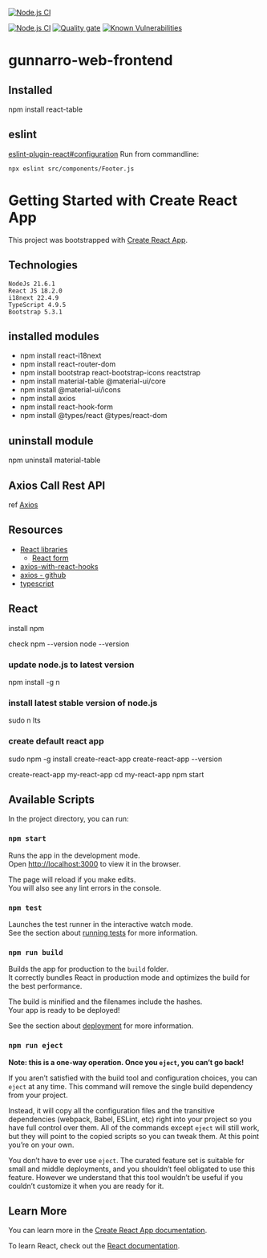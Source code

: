 [![Node.js CI](https://github.com/gunnarro/gunnarro-web-frontend/actions/workflows/node.js.yml/badge.svg)](https://github.com/gunnarro/gunnarro-web-frontend/actions/workflows/node.js.yml)


[![Node.js CI](https://github.com/gunnarro/gunnarro-web-frontend/actions/workflows/node.js.yml/badge.svg)](https://github.com/gunnarro/gunnarro-web-frontend/actions/workflows/node.js.yml)
[![Quality gate](https://sonarcloud.io/api/project_badges/quality_gate?project=gunnarro_gunnarro-web-frontend)](https://sonarcloud.io/summary/new_code?id=gunnarro_gunnarro-web-frontend)
[![Known Vulnerabilities](https://snyk.io/test/github/gunnarro/gunnarro-web-frontend/badge.svg)](https://snyk.io/test/github/gunnarro/gunnarro-web-frontend)
# gunnarro-web-frontend
## Installed
npm install react-table

## eslint

[eslint-plugin-react#configuration](https://github.com/jsx-eslint/eslint-plugin-react#configuration)
Run from commandline:
```
npx eslint src/components/Footer.js
```

# Getting Started with Create React App

This project was bootstrapped with [Create React App](https://github.com/facebook/create-react-app).

## Technologies
    NodeJs 21.6.1
    React JS 18.2.0
    i18next 22.4.9
    TypeScript 4.9.5
    Bootstrap 5.3.1

## installed modules
- npm install react-i18next
- npm install react-router-dom
- npm install bootstrap react-bootstrap-icons reactstrap
- npm install material-table @material-ui/core
- npm install @material-ui/icons
- npm install axios
- npm install react-hook-form
- npm install @types/react @types/react-dom

## uninstall module
npm uninstall material-table


## Axios Call Rest API
ref [Axios](https://www.npmjs.com/package/axios)


## Resources
- [React libraries](https://www.robinwieruch.de/react-libraries/)
  - [React form](https://www.robinwieruch.de/react-form/)
- [axios-with-react-hooks](https://blog.openreplay.com/integrating-axios-with-react-hooks/) 
- [axios - github](https://github.com/axios/axios)
- [typescript](https://react.dev/learn/typescript)

## React
install npm

check
npm --version
node --version

### update node.js to latest version
npm install -g n

### install latest stable version of node.js
sudo n lts

### create default react app
sudo npm -g install create-react-app
create-react-app --version

create-react-app my-react-app
cd my-react-app
npm start

## Available Scripts

In the project directory, you can run:

### `npm start`

Runs the app in the development mode.\
Open [http://localhost:3000](http://localhost:3000) to view it in the browser.

The page will reload if you make edits.\
You will also see any lint errors in the console.

### `npm test`

Launches the test runner in the interactive watch mode.\
See the section about [running tests](https://facebook.github.io/create-react-app/docs/running-tests) for more information.

### `npm run build`

Builds the app for production to the `build` folder.\
It correctly bundles React in production mode and optimizes the build for the best performance.

The build is minified and the filenames include the hashes.\
Your app is ready to be deployed!

See the section about [deployment](https://facebook.github.io/create-react-app/docs/deployment) for more information.

### `npm run eject`

**Note: this is a one-way operation. Once you `eject`, you can’t go back!**

If you aren’t satisfied with the build tool and configuration choices, you can `eject` at any time. This command will remove the single build dependency from your project.

Instead, it will copy all the configuration files and the transitive dependencies (webpack, Babel, ESLint, etc) right into your project so you have full control over them. All of the commands except `eject` will still work, but they will point to the copied scripts so you can tweak them. At this point you’re on your own.

You don’t have to ever use `eject`. The curated feature set is suitable for small and middle deployments, and you shouldn’t feel obligated to use this feature. However we understand that this tool wouldn’t be useful if you couldn’t customize it when you are ready for it.

## Learn More

You can learn more in the [Create React App documentation](https://facebook.github.io/create-react-app/docs/getting-started).

To learn React, check out the [React documentation](https://reactjs.org/).
